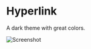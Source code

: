 # Hyperlink

A dark theme with great colors.

![Screenshot](https://stefkors.com/hyperlink/extension.png)
